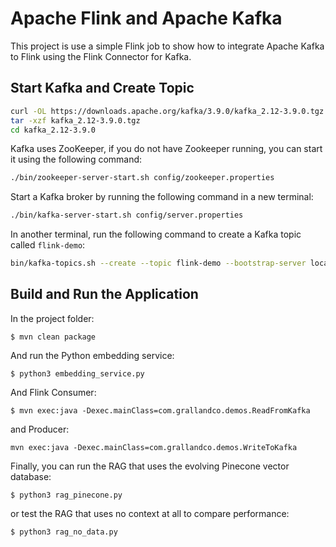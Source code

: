 # Apache Flink and Apache Kafka

This project is use a simple Flink job to show how to integrate Apache Kafka to Flink using the Flink Connector for Kafka.


## Start Kafka and Create Topic

``` bash
curl -OL https://downloads.apache.org/kafka/3.9.0/kafka_2.12-3.9.0.tgz
tar -xzf kafka_2.12-3.9.0.tgz
cd kafka_2.12-3.9.0
```

Kafka uses ZooKeeper, if you do not have Zookeeper running, you can start it using the following command:

```bash
./bin/zookeeper-server-start.sh config/zookeeper.properties
```

Start a Kafka broker by running the following command in a new terminal:

``` bash
./bin/kafka-server-start.sh config/server.properties
```

In another terminal, run the following command to create a Kafka topic called `flink-demo`:

``` bash
bin/kafka-topics.sh --create --topic flink-demo --bootstrap-server localhost:9092 --partitions 1 --replication-factor 1
```

## Build and Run the Application

In the project folder:

```
$ mvn clean package 
```

And run the Python embedding service:

```
$ python3 embedding_service.py
```

And Flink Consumer:

```
$ mvn exec:java -Dexec.mainClass=com.grallandco.demos.ReadFromKafka
```

and Producer: 

```
mvn exec:java -Dexec.mainClass=com.grallandco.demos.WriteToKafka
```

Finally, you can run the RAG that uses the evolving Pinecone vector database:
```
$ python3 rag_pinecone.py
```

or test the RAG that uses no context at all to compare performance:

```
$ python3 rag_no_data.py
```

